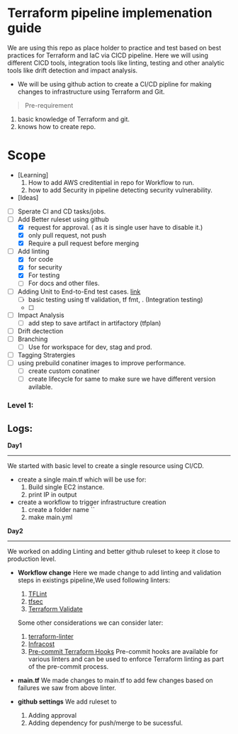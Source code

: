 # Terraform pipeline implemenation guide
We are using this repo as place holder to practice and test based on best practices for Terraform and IaC via  CICD pipeline. Here we will using different CICD tools, integration tools like linting, testing and other analytic tools like drift detection and impact analysis.

- We will be using github action to create a CI/CD pipline for making changes to infrastructure using Terraform and Git.
> Pre-requirement
1. basic knowledge of Terraform and git.
2. knows how to create repo.
# Scope
- [Learning]
    1. How to add AWS creditential in repo for Workflow to run.
    2. how to add Security in pipeline detecting security vulnerability.
- [Ideas]
 - [ ] Sperate CI and CD tasks/jobs.
 - [ ] Add Better ruleset using github
      - [x] request for approval. ( as it is single user have to disable it.)
      - [x] only pull request, not push
      - [x] Require a pull request before merging
 - [ ] Add linting
      - [x] for code
      - [x] for security
      - [x] For testing
      - [ ] For docs and other files.
 - [ ] Adding Unit to End-to-End test cases. [link](https://spacelift.io/blog/terraform-test)
     - [ ] basic testing using tf validation, tf fmt, . (Integration testing)
     - [ ] 
     
 - [ ] Impact Analysis
     - [ ]  add step to save artifact in artifactory (tfplan)  
 - [ ] Drift dectection
 - [ ] Branching
      - [ ] Use for workspace for dev, stag and prod.
 - [ ] Tagging Stratergies
 - [ ] using prebuild conatiner images to improve performance.
     - [ ] create custom conatiner
     - [ ] create lifecycle for same to make sure we have different version avilable.    
### Level 1:
## Logs:
**Day1**
- --------------
We  started with basic level to create a single resource using CI/CD.
- create a single main.tf which will be use for:
  1. Build single EC2 instance.
  2. print IP in output
- create a workflow to trigger infrastructure creation
  1. create a folder name ``
  2. make main.yml

**Day2**
- -------------
We worked on adding Linting and better github ruleset to keep it close to production level.
- **Workflow change**
     Here we made change to add linting and validation steps in existings pipeline,We used  following linters:
  1. [TFLint](https://github.com/terraform-linters/tflint)
  2. [tfsec](https://github.com/aquasecurity/tfsec)
  3. [Terraform Validate](https://www.terraform.io/docs/cli/commands/validate.html)
     
  Some other considerations we can consider later:
    1. [terraform-linter](https://github.com/terraform-linter/terraform-linter)
    2. [Infracost](https://github.com/infracost/infracost)
    3. [Pre-commit Terraform Hooks](https://github.com/antonbabenko/pre-commit-terraform)
     Pre-commit hooks are available for various linters and can be used to enforce Terraform linting as part of the pre-commit process.

- **main.tf**
   We made changes to main.tf to add few changes based on failures we saw from above linter.
- **github settings**
  We add ruleset to
   1. Adding approval
   2. Adding dependency for push/merge to be sucessful.
  
  
